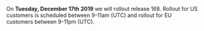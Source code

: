 On **Tuesday, December 17th 2019** we will rollout release 168. Rollout for US customers is scheduled between 9-11am (UTC) and rollout for EU customers between 9-11pm (UTC).
